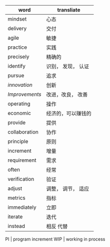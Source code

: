 word | transliate 
-|-
mindset | 心态
delivery | 交付
agile | 敏捷
practice | 实践
precisely | 精确的
identify | 识别， 发现， 认证
pursue | 追求
*innovation* | 创新
*Improvements* | 改进，改良， 改善
operating | 操作
economic | 经济的，可以赚钱的
provide | 提供
collaboration | 协作
principle | 原则
increment | 增量
requirement | 需求
often | 经常
verification | 验证
adjust | 调整， 调节， 适应
metrics | 指标
immediately | 立即
iterate | 迭代
instead | 相反 代替


PI | program increment
WIP | working in process




